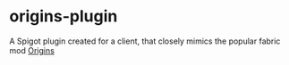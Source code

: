 # origins-plugin
A Spigot plugin created for a client, that closely mimics the popular fabric mod [Origins](https://www.curseforge.com/minecraft/mc-mods/origins)
